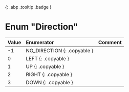 [ ](#){: .abp .tooltip .badge }
# Enum "Direction"
|Value|Enumerator|Comment|
|:--|:--|:--|
| -1 |NO_DIRECTION {: .copyable } |  | 
| 0 |LEFT {: .copyable } |  | 
| 1 |UP {: .copyable } |  | 
| 2 |RIGHT {: .copyable } |  | 
| 3 |DOWN {: .copyable } |  | 